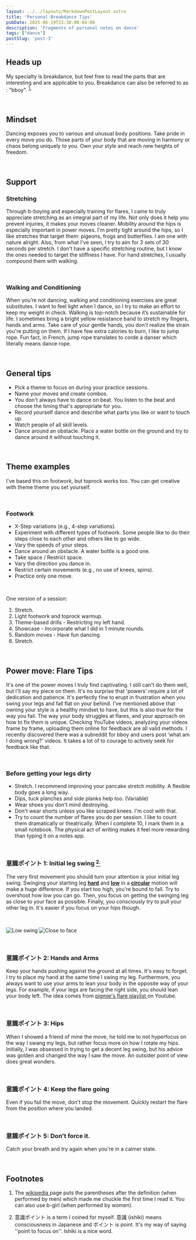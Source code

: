```yaml
---
layout: ../../layouts/MarkdownPostLayout.astro
title: 'Personal Breakdance Tips'
pubDate: 2025-06-19T23:30:00-04:00
description: 'Fragments of personal notes on dance' 
tags: ["dance"]
postSlug: 'post-3'
---
```





## Heads up

My specialty is breakdance, but feel free to read the parts that are interesting and are applicable to you. Breakdance can also be referred to as : "bboy". <sup>  <a href="#footnotes" class="secondary-a"> 1.</a> </sup>

&nbsp;


## Mindset 

Dancing exposes you to various and unusual body positions. Take pride in every move you do. Those parts of your body that are moving in harmony or chaos belong uniquely to you. Own your style and reach new heights of freedom. 

&nbsp;

## Support

 
### Stretching 

Through b-boying and especially training for flares, I came to truly appreciate stretching as an integral part of my life. Not only does it help you prevent injuries, it makes your moves cleaner. Mobility around the hips is especially important in power moves. I'm pretty tight around the hips, so I like  stretches that target them: pigeons, frogs and butterflies. I am one with nature alright. Also, from what I've seen, I try to aim for 3 sets of 30 seconds per stretch. I don't have a specific stretching routine, but I know the ones needed to target the stiffness I have. For hand stretches, I usually compound them with walking.

&nbsp; 


### Walking and Conditioning 

When you’re not dancing, walking and conditioning exercises are great substitutes. I want to feel light when I dance, so I try to make an effort to keep my weight in check. Walking is top-notch because it’s sustainable for life. I sometimes bring a bright yellow resistance band to stretch my fingers, hands and arms. Take care of your gentle hands, you don't realize the strain you're putting on them. If I have few extra calories to burn, I like to jump rope.  Fun fact, in French, jump rope translates to corde à danser which literally means dance rope.


&nbsp;




## General tips

- Pick a theme to focus on during your practice sessions.
- Name your moves and create combos.
- You don't always have to dance on beat. You listen to the beat and choose the timing that's appropriate for you.
- Record yourself dance and describe what parts you like or want to touch up.
- Watch people of all skill levels.
- Dance around an obstacle. Place a water bottle on the ground and try to dance around it without touching it.


&nbsp; 


## Theme examples

I've based this on footwork, but toprock works too. You can get creative with theme theme you set yourself.

&nbsp;
### Footwork 
- X-Step variations (e.g., 4-step variations).
- Experiment with different types of footwork. Some people like to do their steps close to each other and others like to go  wide. 
- Vary the speeds of your steps.
- Dance around an obstacle. A water bottle is a good one.
- Take space / Restrict space.
- Vary the direction you dance in.
- Restrict certain movements (e.g., no use of knees, spins).
- Practice only one move. 


&nbsp;

One version of a session: 

1. Stretch.
2. Light footwork and toprock warmup.
3. Theme-based drills -  Restricting my left hand.
4. Showcase - Incorporate what I did in 1 minute rounds.
5. Random moves - Have fun dancing.
6. Stretch.


&nbsp;



## Power move: Flare Tips

 It's one of the power moves I truly find captivating. I still can't do them well, but I'll say my piece on them. It's no surprise that 'powers' require a lot of dedication and patience. It's perfectly fine to erupt in frustration when you swing your legs and fall flat on your behind. I've mentioned above that owning your style is a healthy mindset to have, but this is also true for the way you fail. The way your body struggles at flares, and your approach on how to fix them is unique. Checking YouTube videos, analyzing your videos frame by frame, uploading them online for feedback are all valid methods. I recently discovered there was a subreddit for bboy and users post 'what am I doing wrong?' videos. It takes a lot of to courage to actively seek for feedback like that.

 &nbsp;


### Before getting your legs dirty

- Stretch. I recommend improving your pancake stretch mobility. A flexible body goes a long way. 
- Dips, tuck planches and side planks help too. (Variable)
- Wear shoes you don't mind destroying. 
- Don't wear shorts unless you like scraped knees. I'm cool with that.
- Try to count the number of flares you do per session.  I like to count them dramatically or theatrically. When I complete 10, I mark them in a small notebook. The physical act of writing makes it feel more rewarding than typing it on a notes app.

&nbsp;

### 意識ポイント 1: Initial leg swing <a href="#footnotes"> <sup class="secondary-a"> 2. </sup> </a>

The very first movement you should turn your attention is your initial leg swing. Swinging  your starting leg <u>**hard**</u> and <u>**low**</u> in a </u> <u> **circular**</u> motion will make a huge difference. If you start too high, you're bound to fall. Try to overshoot how low you can go. Then, you focus on getting the swinging leg as close to your face as possible. Finally, you consciously try to pull your other leg in. It's easier if you focus on your hips though.

&nbsp; 


![Low swing ](./images/flares-1.png)
![Close to face](./images/close-to-face.png)

&nbsp;


### 意識ポイント 2: Hands and Arms

Keep your hands pushing against the ground at all times. It's easy to forget. I try to place my hand at the same time I swing my leg. Furthermore, you always want to use your arms to lean your body in the opposite way of your legs. For example, if your legs are facing the right side, you should lean your body left. The idea comes from <a  class="secondary-a" href="https://www.youtube.com/playlist?list=PLpJRb_Th3m5SK6LaTv4kOTlxPnCX_jojD"> pigmie's flare playlist </a> on Youtube.

<br/>

### 意識ポイント 3:  Hips

When I showed a friend of mine the move, he told me to not hyperfocus on the way I swang my legs, but rather focus more on how I rotate my hips. Initially, I was obsessed in trying to get a decent leg swing, but his advice was golden and changed the way I saw the move. An outsider point of view does great wonders.

&nbsp;

### 意識ポイント 4:  Keep the flare going

Even if you fail the move, don't stop the movement. Quickly  restart the flare from the position where you landed. 



&nbsp;

### 意識ポイント 5:  Don't force it.

Catch your breath and try again when you're in a calmer state.

&nbsp;


















## Footnotes

1. The  <a class="secondary-a"  href="https://en.wikipedia.org/wiki/Breakdancing"> wikipedia </a> page puts the parentheses after the definition (when performed by men) which made me chuckle the first time I read it. You can also use b-girl (when performed by women).

2. 意識ポイント is a term I coined for myself. 意識 (ishiki) means consciousness in Japanese and ポイント is point. It's my way of saying ''point to focus on''. Ishiki is a nice word.